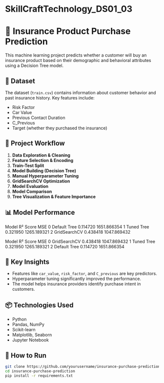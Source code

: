 # SkillCraftTechnology_DS01_03
# 🧠 Insurance Product Purchase Prediction

This machine learning project predicts whether a customer will buy an insurance product based on their demographic and behavioral attributes using a Decision Tree model.

## 📁 Dataset
The dataset (`train.csv`) contains information about customer behavior and past insurance history. Key features include:
- Risk Factor
- Car Value
- Previous Contact Duration
- C_Previous
- Target (whether they purchased the insurance)

## 🧪 Project Workflow

1. **Data Exploration & Cleaning**
2. **Feature Selection & Encoding**
3. **Train-Test Split**
4. **Model Building (Decision Tree)**
5. **Manual Hyperparameter Tuning**
6. **GridSearchCV Optimization**
7. **Model Evaluation**
8. **Model Comparison**
9. **Tree Visualization & Feature Importance**

## 📊 Model Performance

Model	          R² Score	MSE
0	Default Tree	0.114720	1651.866354
1	Tuned Tree	  0.321950	1265.189321
2	GridSearchCV	0.438418	1047.869432

Model	R² Score	MSE
0	GridSearchCV	0.438418	1047.869432
1	Tuned Tree	0.321950	1265.189321
2	Default Tree	0.114720	1651.866354


## 🎯 Key Insights
- Features like `car_value`, `risk_factor`, and `C_previous` are key predictors.
- Hyperparameter tuning significantly improved the performance.
- The model helps insurance providers identify purchase intent in customers.

## 📦 Technologies Used
- Python
- Pandas, NumPy
- Scikit-learn
- Matplotlib, Seaborn
- Jupyter Notebook


## 🚀 How to Run

```bash
git clone https://github.com/yourusername/insurance-purchase-prediction.git
cd insurance-purchase-prediction
pip install -r requirements.txt
